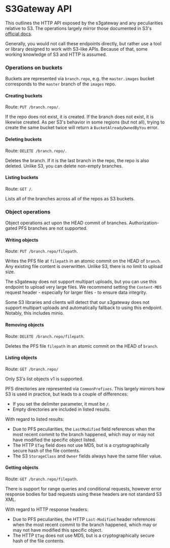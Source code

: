 # S3Gateway API

This outlines the HTTP API exposed by the s3gateway and any peculiarities
relative to S3. The operations largely mirror those documented in S3's
[official docs](https://docs.aws.amazon.com/AmazonS3/latest/API/Welcome.html).

Generally, you would not call these endpoints directly, but rather use a
tool or library designed to work with S3-like APIs. Because of that, some
working knowledge of S3 and HTTP is assumed.

### Operations on buckets

Buckets are represented via `branch.repo`, e.g. the `master.images` bucket
corresponds to the `master` branch of the `images` repo.

#### Creating buckets

Route: `PUT /branch.repo/`.

If the repo does not exist, it is created. If the branch does not exist, it
is likewise created. As per S3's behavior in some regions (but not all),
trying to create the same bucket twice will return a `BucketAlreadyOwnedByYou`
error.

#### Deleting buckets

Route: `DELETE /branch.repo/`.

Deletes the branch. If it is the last branch in the repo, the repo is also
deleted. Unlike S3, you can delete non-empty branches.

#### Listing buckets

Route: `GET /`.

Lists all of the branches across all of the repos as S3 buckets.

### Object operations

Object operations act upon the HEAD commit of branches. Authorization-gated
PFS branches are not supported.

#### Writing objects

Route: `PUT /branch.repo/filepath`.

Writes the PFS file at `filepath` in an atomic commit on the HEAD of `branch`.
Any existing file content is overwritten. Unlike S3, there is no limit to
upload size.

The s3gateway does not support multipart uploads, but you can use this
endpoint to upload very large files. We recommend setting the `Content-MD5`
request header - especially for larger files - to ensure data integrity.

Some S3 libraries and clients will detect that our s3gateway does not support
multipart uploads and automatically fallback to using this endpoint. Notably,
this includes minio.

#### Removing objects

Route: `DELETE /branch.repo/filepath`.

Deletes the PFS file `filepath` in an atomic commit on the HEAD of `branch`.

#### Listing objects

Route: `GET /branch.repo/`

Only S3's list objects v1 is supported.

PFS directories are represented via `CommonPrefixes`. This largely mirrors how
S3 is used in practice, but leads to a couple of differences:
* If you set the delimiter parameter, it must be `/`.
* Empty directories are included in listed results.

With regard to listed results:
* Due to PFS peculiarities, the `LastModified` field references when the most
recent commit to the branch happened, which may or may not have modified the
specific object listed.
* The HTTP `ETag` field does not use MD5, but is a cryptographically secure
hash of the file contents.
* The S3 `StorageClass` and `Owner` fields always have the same filler value.

#### Getting objects

Route: `GET /branch.repo/filepath`.

There is support for range queries and conditional requests, however error
response bodies for bad requests using these headers are not standard S3 XML.

With regard to HTTP response headers:
* Due to PFS peculiarities, the HTTP `Last-Modified` header references when
the most recent commit to the branch happened, which may or may not have
modified this specific object.
* The HTTP `ETag` does not use MD5, but is a cryptographically secure hash of
the file contents.